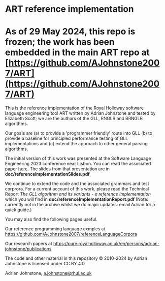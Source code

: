 # ART reference implementation

# As of 29 May 2024, this repo is frozen; the work has been embedded in the main ART repo at [https://github.com/AJohnstone2007/ART](https://github.com/AJohnstone2007/ART)

This is the reference implementation of the Royal Holloway software language engineering tool ART written by Adrian Johnstone and tested by Elizabeth Scott; we are the authors of the GLL, RNGLR and BRNGLR algorithms.

Our goals are (a) to provide a 'programmer friendly' route into GLL (b) to provide a baseline for principled performance testing of GLL implementations and (c) extend the approach to other general parsing algorithms.

The initial version of this work was presented at the Software Language Engineering 2023 conference near Lisbon. You can read the associated paper [here](https://pure.royalholloway.ac.uk/en/publications/a-reference-gll-implementation). The slides from that presentation are in __doc/referenceImplementationSlides.pdf__

We continue to extend the code and the associated grammars and test corprora. For a current account of this work, please read the Technical Report _The GLL algorithm and its variants - a reference implementation_ which you will find in __doc/referenceImplementationReport.pdf__ (Note: currently not in the archive whilst we do major updates: email Adrian for a quick guide.)

You may also find the following pages useful.

Our reference programming language exmples at https://github.com/AJohnstone2007/referenceLanguageCorpora

Our research papers at https://pure.royalholloway.ac.uk/en/persons/adrian-johnstone/publications

The code and other material in this repository &copy; 2010-2024 by Adrian Johnstone is licensed under CC BY 4.0

Adrian Johnstone, a.johnstone@rhul.ac.uk
